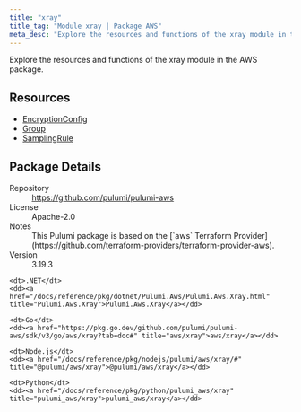```yaml
---
title: "xray"
title_tag: "Module xray | Package AWS"
meta_desc: "Explore the resources and functions of the xray module in the AWS package."
---
```


<!-- WARNING: this file was generated by Pulumi Docs Generator. -->
<!-- Do not edit by hand unless you're certain you know what you are doing! -->

Explore the resources and functions of the xray module in the AWS package.

<h2 id="resources">Resources</h2>
<ul class="api">
    <li><a href="encryptionconfig" title="EncryptionConfig"><span class="symbol resource"></span>EncryptionConfig</a></li>
    <li><a href="group" title="Group"><span class="symbol resource"></span>Group</a></li>
    <li><a href="samplingrule" title="SamplingRule"><span class="symbol resource"></span>SamplingRule</a></li>
</ul>

<h2 id="package-details">Package Details</h2>
<dl class="package-details">
	<dt>Repository</dt>
	<dd><a href="https://github.com/pulumi/pulumi-aws">https://github.com/pulumi/pulumi-aws</a></dd>
	<dt>License</dt>
	<dd>Apache-2.0</dd>
	<dt>Notes</dt>
	<dd>This Pulumi package is based on the [`aws` Terraform Provider](https://github.com/terraform-providers/terraform-provider-aws).</dd>
	<dt>Version</dt>
	<dd>3.19.3</dd>
</dl>



<dl class="tabular">

    <dt>.NET</dt>
    <dd><a href="/docs/reference/pkg/dotnet/Pulumi.Aws/Pulumi.Aws.Xray.html" title="Pulumi.Aws.Xray">Pulumi.Aws.Xray</a></dd>

    <dt>Go</dt>
    <dd><a href="https://pkg.go.dev/github.com/pulumi/pulumi-aws/sdk/v3/go/aws/xray?tab=doc#" title="aws/xray">aws/xray</a></dd>

    <dt>Node.js</dt>
    <dd><a href="/docs/reference/pkg/nodejs/pulumi/aws/xray/#" title="@pulumi/aws/xray">@pulumi/aws/xray</a></dd>

    <dt>Python</dt>
    <dd><a href="/docs/reference/pkg/python/pulumi_aws/xray" title="pulumi_aws/xray">pulumi_aws/xray</a></dd>

</dl>

